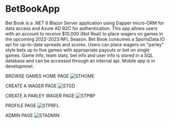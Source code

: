 # BetBookApp
Bet Book is a .NET 6 Blazor Server application using Dapper micro-ORM for data access and Azure AD B2C for authentication. This app allows users with an account to receive $10,000 (Not Real) to place wagers on games in the upcoming 2022-2023 NFL Season. Bet Book consumes a SportsData.IO api for up-to-date spreads and scores. Users can place wagers on "parley" style bets up to five games with appropriate payouts or bet on single games. Game info, team stats, bet info and user info is stored in a SQL database and can be accessed through an internal api. Mobile app is in developmnet.

BROWSE GAMES HOME PAGE
![STHOME](https://user-images.githubusercontent.com/95720340/182467248-e7230765-0a7c-43aa-93a4-f1283cbc9365.png)

CREATE A WAGER PAGE
![STGD](https://user-images.githubusercontent.com/95720340/182293351-02c74d18-8870-4a1e-9fe1-be525c50dd0b.png)

CREATE A PARLEY WAGER PAGE
![STPBP](https://user-images.githubusercontent.com/95720340/182302734-6886ea66-318d-4667-b748-bab7b343a2bd.png)

PROFILE PAGE
![STPRFL](https://user-images.githubusercontent.com/95720340/182407400-2ee834e3-7a1d-4f16-8037-66626e2386a8.png)

ADMIN PAGE
![STADMIN](https://user-images.githubusercontent.com/95720340/182415646-2a4da1b7-44f1-4712-99ec-a18bd73c4eca.png)




























